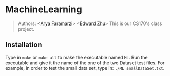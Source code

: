 # MachineLearning
> Authors: \<[Arya Faramarzi](https://github.com/AryaFaramarzi)\> \<[Edward Zhu](https://github.com/ezhu010)\> 
This is our CS170's class project.

## Installation
Type in `make` or `make all` to make the executable named `ML`. Run the executable and give it the name of the one of the two Dataset test files. For example, in order to test the small data set, type in: `./ML smallDataSet.txt`. 
